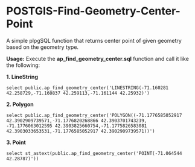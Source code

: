 # POSTGIS-Find-Geometry-Center-Point
A simple plpgSQL function that returns center point of given geometry based on the geometry type.


**Usage:**
Execute the **ap_find_geometry_center.sql** function and call it like the following:

**1. LineString**
    
    select public.ap_find_geometry_center('LINESTRING(-71.160281 42.258729,-71.160837 42.259113,-71.161144 42.25932)')
    
**2. Polygon**

    select public.ap_find_geometry_center('POLYGON((-71.1776585052917 42.3902909739571,-71.1776820268866 42.3903701743239,
    -71.1776063012595 42.3903825660754,-71.1775826583081 42.3903033653531,-71.1776585052917 42.3902909739571))')
    
**3. Point**    

    select st_astext(public.ap_find_geometry_center('POINT(-71.064544 42.28787)'))
